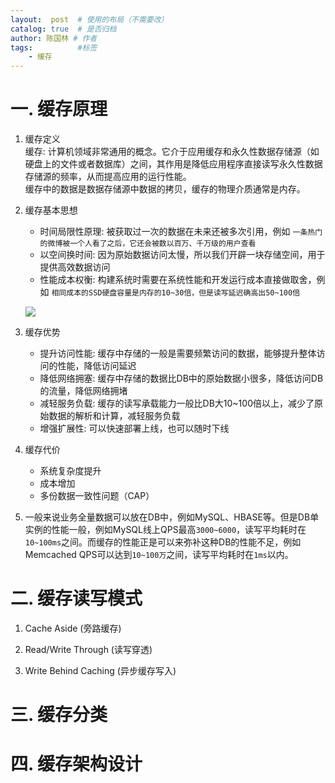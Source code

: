 ```yaml
---
layout:  post  # 使用的布局（不需要改）
catalog: true  # 是否归档
author: 陈国林 # 作者
tags:          #标签
    - 缓存
---
```


# 一. 缓存原理
1. 缓存定义  
   缓存: 计算机领域非常通用的概念。它介于应用缓存和永久性数据存储源（如硬盘上的文件或者数据库）之间，其作用是降低应用程序直接读写永久性数据存储源的频率，从而提高应用的运行性能。  
   缓存中的数据是数据存储源中数据的拷贝，缓存的物理介质通常是内存。

2. 缓存基本思想
   + 时间局限性原理: 被获取过一次的数据在未来还被多次引用，例如 `一条热门的微博被一个人看了之后，它还会被数以百万、千万级的用户查看`
   + 以空间换时间: 因为原始数据访问太慢，所以我们开辟一块存储空间，用于提供高效数据访问
   + 性能成本权衡: 构建系统时需要在系统性能和开发运行成本直接做取舍，例如 `相同成本的SSD硬盘容量是内存的10~30倍，但是读写延迟确高出50~100倍`
   
   ![](https://github.com/chenguolin/chenguolin.github.io/blob/master/data/image/cache-pyramid.png?raw=true)

3. 缓存优势
   + 提升访问性能: 缓存中存储的一般是需要频繁访问的数据，能够提升整体访问的性能，降低访问延迟
   + 降低网络拥塞: 缓存中存储的数据比DB中的原始数据小很多，降低访问DB的流量，降低网络拥堵
   + 减轻服务负载: 缓存的读写承载能力一般比DB大10~100倍以上，减少了原始数据的解析和计算，减轻服务负载
   + 增强扩展性: 可以快速部署上线，也可以随时下线
   
4. 缓存代价
   + 系统复杂度提升
   + 成本增加
   + 多份数据一致性问题（CAP）

5. 一般来说业务全量数据可以放在DB中，例如MySQL、HBASE等。但是DB单实例的性能一般，例如MySQL线上QPS最高`3000~6000`，读写平均耗时在`10~100ms`之间。而缓存的性能正是可以来弥补这种DB的性能不足，例如Memcached QPS可以达到`10~100万`之间，读写平均耗时在`1ms`以内。

# 二. 缓存读写模式
1. Cache Aside (旁路缓存)

2. Read/Write Through (读写穿透)

3. Write Behind Caching (异步缓存写入)

# 三. 缓存分类

# 四. 缓存架构设计
